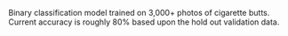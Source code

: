 Binary classification model trained on 3,000+ photos of cigarette butts. Current accuracy is roughly 80% based upon the hold out validation data.
